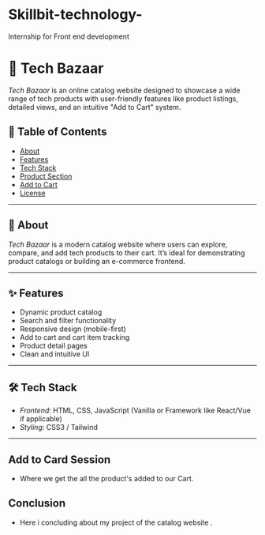 # Skillbit-technology-
Internship for Front end development 
# 🛒 Tech Bazaar

*Tech Bazaar* is an online catalog website designed to showcase a wide range of tech products with user-friendly features like product listings, detailed views, and an intuitive "Add to Cart" system.

## 📌 Table of Contents

- [About](#about)
- [Features](#features)
- [Tech Stack](#tech-stack)
- [Product Section](#product-section)
- [Add to Cart](#add-to-cart)
- [License](#license)

---

## 📖 About

*Tech Bazaar* is a modern catalog website where users can explore, compare, and add tech products to their cart. It’s ideal for demonstrating product catalogs or building an e-commerce frontend.

---

## ✨ Features

- Dynamic product catalog
- Search and filter functionality
- Responsive design (mobile-first)
- Add to cart and cart item tracking
- Product detail pages
- Clean and intuitive UI

---

## 🛠 Tech Stack

- *Frontend*: HTML, CSS, JavaScript (Vanilla or Framework like React/Vue if applicable)
- *Styling*: CSS3 / Tailwind 

---
## Add to Card Session

- Where we get the all the product's added to our Cart.

## Conclusion

- Here i concluding about my project of the catalog website .


